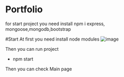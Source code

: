 # Portfolio
for start project you need install
npm i express, mongoose,mongodb,bootstrap

#Start
At first you need install node modules
![image](https://user-images.githubusercontent.com/66162438/172815085-b6b12ec2-006b-430c-ad64-040fb9e3df6c.png)

Then you can run project 

* npm start


Then you can check Main page


